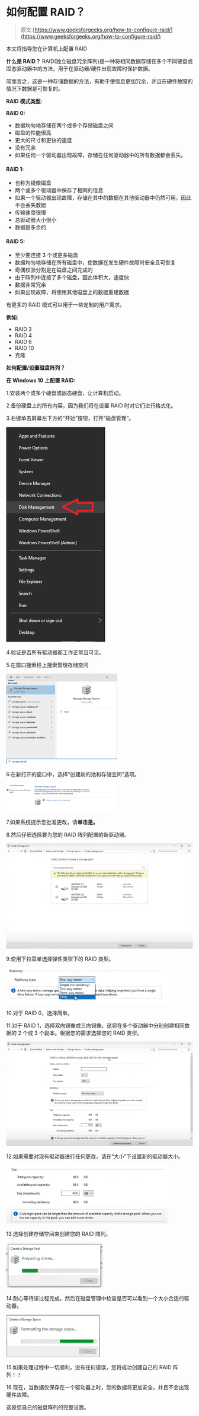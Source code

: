 # 如何配置 RAID？

> 原文:[https://www.geeksforgeeks.org/how-to-configure-raid/](https://www.geeksforgeeks.org/how-to-configure-raid/)

本文将指导您在计算机上配置 RAID

**什么是 RAID？**
RAID(独立磁盘冗余阵列)是一种将相同数据存储在多个不同硬盘或固态驱动器中的方法，用于在驱动器/硬件出现故障时保护数据。

简而言之，这是一种存储数据的方法，有助于使信息更加冗余，并且在硬件故障的情况下数据是可恢复的。

**RAID 模式类型:**

**RAID 0:**

*   数据均匀地存储在两个或多个存储磁盘之间
*   磁盘的性能很高
*   更大的尺寸和更快的速度
*   没有冗余
*   如果任何一个驱动器出现故障，存储在任何驱动器中的所有数据都会丢失。

#### RAID 1:

*   也称为镜像磁盘
*   两个或多个驱动器中保存了相同的信息
*   如果一个驱动器出现故障，存储在其中的数据在其他驱动器中仍然可用，因此不会丢失数据
*   传输速度很慢
*   总驱动器大小很小
*   数据是多余的

#### RAID 5:

*   至少要连接 3 个或更多磁盘
*   数据均匀地存储在所有磁盘中，使数据在发生硬件故障时安全且可恢复
*   奇偶校验分割是在磁盘之间完成的
*   由于阵列中连接了多个磁盘，因此体积大，速度快
*   数据非常冗余
*   如果出现故障，将使用其他磁盘上的数据重建数据

有更多的 RAID 模式可以用于一些定制的用户需求。

**例如**:

*   RAID 3
*   RAID 4
*   RAID 6
*   RAID 10
*   克隆

**如何配置/设置磁盘阵列？**

**在 Windows 10 上配置 RAID:**

1.安装两个或多个硬盘或固态硬盘，让计算机启动。

2.备份硬盘上的所有内容，因为我们将在设置 RAID 时对它们进行格式化。

3.右键单击屏幕左下方的“开始”按钮，打开“磁盘管理”。

![](img/2a1d108752194d12f45bf74ca86c64f7.png)

4.验证是否所有驱动器都工作正常且可见。

5.在窗口搜索栏上搜索管理存储空间

![](img/122a9f2df8671fb399bdcfe87ddd00a8.png)

6.在新打开的窗口中，选择“创建新的池和存储空间”选项。

![](img/beb16d9cf6f5de83996406436da2752c.png)

7.如果系统提示您批准更改，请**单击是。**

8.然后仔细选择要为您的 RAID 阵列配置的新驱动器。

![](img/cbbda9f2453e3fa1b63256a75c8b0434.png)

9.使用下拉菜单选择弹性类型下的 RAID 类型。

![](img/fab4bb22e1e73e39f0bcc969d59d093b.png)

10.对于 RAID 0，选择简单。

11.对于 RAID 1，选择双向镜像或三向镜像。这将在多个驱动器中分别创建相同数据的 2 个或 3 个副本。根据您的需求选择您的 RAID 类型。

![](img/1739b90f526143d4327b8d98c4fd95d7.png)

12.如果需要对现有驱动器进行任何更改，请在“大小”下设置新的驱动器大小。

![](img/8ad0e98587d83bd7cd549ab29012fd40.png)

13.选择创建存储空间来创建您的 RAID 阵列。

![](img/95cab07b439a162296e89c9d51744c0c.png)

14.耐心等待该过程完成，然后在磁盘管理中检查是否可以看到一个大小合适的驱动器。

![](img/26d092539c683c6dc40bd7262d6e5e64.png)

15.如果处理过程中一切顺利，没有任何错误，您将成功创建自己的 RAID 阵列！！

16.现在，当数据仅保存在一个驱动器上时，您的数据将更加安全，并且不会出现硬件故障。

这是您自己的磁盘阵列的完整设置。